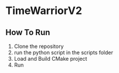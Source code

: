 # TimeWarriorV2

## How To Run

1. Clone the repository
2. run the python script in the scripts folder
3. Load and Build CMake project
4. Run